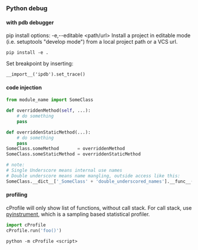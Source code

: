 ### Python debug

#### with pdb debugger
pip install options:
-e,--editable <path/url>
	Install a project in editable mode (i.e.  setuptools "develop mode") from a local project path or a VCS url.

	pip install -e .

Set breakpoint by inserting:

    __import__('ipdb').set_trace()

#### code injection

```python
from module_name import SomeClass

def overriddenMethod(self, ...):
    # do something
    pass

def overriddenStaticMethod(...):
    # do something
    pass
SomeClass.someMethod       = overriddenMethod
SomeClass.someStaticMethod = overriddenStaticMethod

# note:
# Single Underscore means internal use names
# Double underscore means name mangling, outside access like this:
SomeClass.__dict__['_SomeClass' + 'double_underscored_names'].__func__(...)

```

#### profiling


cProfile will only show list of functions, without call stack.
For call stack, use [pyinstrument](https://github.com/joerick/pyinstrument), which is a sampling based statistical profiler.

```python
import cProfile
cProfile.run('foo()')
```

```shell
python -m cProfile <script>
```


